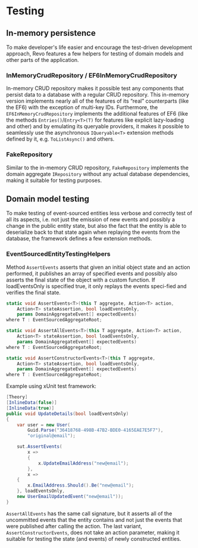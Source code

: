 # Testing

## In-memory persistence

To make developer's life easier and encourage the test-driven development approach, Revo features a few helpers for testing of domain models and other parts of the application.

### InMemoryCrudRepository / EF6InMemoryCrudRepository

In-memory CRUD repository makes it possible test any components that persist data to a database with a regular CRUD repository. This in-memory version implements nearly all of the features of its “real” counterparts \(like the EF6\) with the exception of multi-key IDs. Furthermore, the `EF6InMemoryCrudRepository` implements the additional features of EF6 \(like the methods `Entries()`/`Entry<T>(T)` for features like explicit lazy-loading and other\) and by emulating its queryable providers, it makes it possible to seamlessly use the asynchronous `IQueryable<T>` extension methods defined by it, e.g. `ToListAsync()` and others.

### FakeRepository

Similar to the in-memory CRUD repository, `FakeRepository` implements the domain aggregate `IRepository` without any actual database dependencies, making it suitable for testing purposes.

## Domain model testing

To make testing of event-sourced entities less verbose and correctly test of all its aspects, i.e. not just the emission of new events and possibly a change in the public entity state, but also the fact that the entity is able to deserialize back to that state again when replaying the events from the database, the framework defines a few extension methods.

### EventSourcedEntityTestingHelpers

Method `AssertEvents` asserts that given an initial object state and an action performed, it publishes an array of specified events and possibly also asserts the final state of the object with a custom function. If loadEventsOnly is specified true, it only replays the events speci-fied and verifies the final state.

```csharp
static void AssertEvents<T>(this T aggregate, Action<T> action,
    Action<T> stateAssertion, bool loadEventsOnly,
    params DomainAggregateEvent[] expectedEvents)
where T : EventSourcedAggregateRoot;

static void AssertAllEvents<T>(this T aggregate, Action<T> action,
    Action<T> stateAssertion, bool loadEventsOnly,
    params DomainAggregateEvent[] expectedEvents)
where T : EventSourcedAggregateRoot;

static void AssertConstructorEvents<T>(this T aggregate,
	Action<T> stateAssertion, bool loadEventsOnly,
	params DomainAggregateEvent[] expectedEvents)
where T : EventSourcedAggregateRoot;
```

Example using xUnit test framework:

```csharp
[Theory]
[InlineData(false)]
[InlineData(true)]
public void UpdateDetails(bool loadEventsOnly)
{
	var user = new User(
        Guid.Parse("36418768-498B-47B2-BDE0-4165EAE7E5F7"),
        "original@email");

	sut.AssertEvents(
		x =>
		{
			x.UpdateEmailAddress("new@email");
		},
		x =>
	{
		x.EmailAddress.Should().Be("new@email");
	}, loadEventsOnly,
	new UserEmailUpdatedEvent("new@email"));
}
```

`AssertAllEvents` has the same call signature, but it asserts all of the uncommitted events that the entity contains and not just the events that were published after calling the action. The last variant, `AssertConstructorEvents`, does not take an action parameter, making it suitable for testing the state \(and events\) of newly constructed entities.

